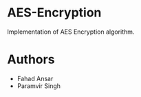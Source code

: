 # AES-Encryption
Implementation of AES Encryption algorithm.

# Authors
- Fahad Ansar
- Paramvir Singh
